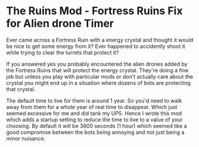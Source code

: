 # The Ruins Mod - Fortress Ruins Fix for Alien drone Timer

Ever came across a Fortress Ruin with a energy crystal and thought it would be nice to get some energy from it? Ever happened to accidently shoot it while trying to clear the turrets that protect it?

If you answered yes you probably encountered the alien drones added by the Fortress Ruins that will protect the energy crystal. They're doing a fine job but unless you play with particular mods or don't actually care about the crystal you might end up in a situation where dozens of bots are protecting that crystal.

The default time to live for them is around 1 year. So you'd need to walk away from them for a whole year of real time to disappear. Which just seemed excessive for me and did tank my UPS. Hence I wrote this mod which adds a startup setting to reduce the time to live to a value of your choosing. By default it will be 3600 seconds (1 hour) which seemed like a good compromise between the bots being annoying and not just being a minor nuisance.